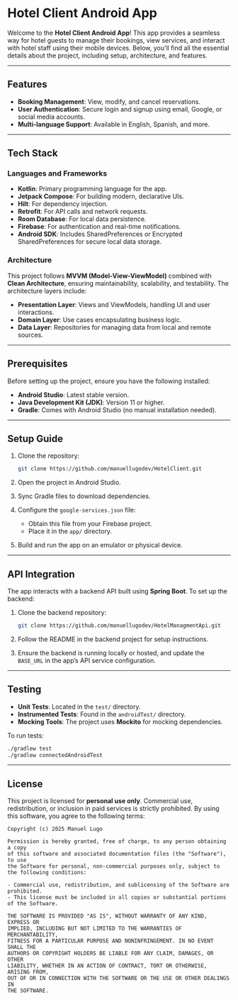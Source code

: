 # Hotel Client Android App

Welcome to the **Hotel Client Android App**! This app provides a seamless way for hotel guests to
manage their bookings, view services, and interact with hotel staff using their mobile devices.
Below, you'll find all the essential details about the project, including setup, architecture, and
features.

---

## Features

- **Booking Management**: View, modify, and cancel reservations.
- **User Authentication**: Secure login and signup using email, Google, or social media accounts.
- **Multi-language Support**: Available in English, Spanish, and more.

---

## Tech Stack

### Languages and Frameworks

- **Kotlin**: Primary programming language for the app.
- **Jetpack Compose**: For building modern, declarative UIs.
- **Hilt**: For dependency injection.
- **Retrofit**: For API calls and network requests.
- **Room Database**: For local data persistence.
- **Firebase**: For authentication and real-time notifications.
- **Android SDK**: Includes SharedPreferences or Encrypted SharedPreferences for secure local data
  storage.

### Architecture

This project follows **MVVM (Model-View-ViewModel)** combined with **Clean Architecture**, ensuring
maintainability, scalability, and testability. The architecture layers include:

- **Presentation Layer**: Views and ViewModels, handling UI and user interactions.
- **Domain Layer**: Use cases encapsulating business logic.
- **Data Layer**: Repositories for managing data from local and remote sources.

---

## Prerequisites

Before setting up the project, ensure you have the following installed:

- **Android Studio**: Latest stable version.
- **Java Development Kit (JDK)**: Version 11 or higher.
- **Gradle**: Comes with Android Studio (no manual installation needed).

---

## Setup Guide

1. Clone the repository:
   ```bash
   git clone https://github.com/manuellugodev/HotelClient.git
   ```

2. Open the project in Android Studio.

3. Sync Gradle files to download dependencies.

4. Configure the `google-services.json` file:
    - Obtain this file from your Firebase project.
    - Place it in the `app/` directory.

5. Build and run the app on an emulator or physical device.

---

## API Integration

The app interacts with a backend API built using **Spring Boot**. To set up the backend:

1. Clone the backend repository:
   ```bash
   git clone https://github.com/manuellugodev/HotelManagmentApi.git
   ```

2. Follow the README in the backend project for setup instructions.

3. Ensure the backend is running locally or hosted, and update the `BASE_URL` in the app’s API
   service configuration.

---

## Testing

- **Unit Tests**: Located in the `test/` directory.
- **Instrumented Tests**: Found in the `androidTest/` directory.
- **Mocking Tools**: The project uses **Mockito** for mocking dependencies.

To run tests:

```bash
./gradlew test
./gradlew connectedAndroidTest
```

---

## License

This project is licensed for **personal use only**. Commercial use, redistribution, or inclusion in
paid services is strictly prohibited. By using this software, you agree to the following terms:

```
Copyright (c) 2025 Manuel Lugo

Permission is hereby granted, free of charge, to any person obtaining a copy
of this software and associated documentation files (the "Software"), to use
the Software for personal, non-commercial purposes only, subject to the following conditions:

- Commercial use, redistribution, and sublicensing of the Software are prohibited.
- This license must be included in all copies or substantial portions of the Software.

THE SOFTWARE IS PROVIDED "AS IS", WITHOUT WARRANTY OF ANY KIND, EXPRESS OR
IMPLIED, INCLUDING BUT NOT LIMITED TO THE WARRANTIES OF MERCHANTABILITY,
FITNESS FOR A PARTICULAR PURPOSE AND NONINFRINGEMENT. IN NO EVENT SHALL THE
AUTHORS OR COPYRIGHT HOLDERS BE LIABLE FOR ANY CLAIM, DAMAGES, OR OTHER
LIABILITY, WHETHER IN AN ACTION OF CONTRACT, TORT OR OTHERWISE, ARISING FROM,
OUT OF OR IN CONNECTION WITH THE SOFTWARE OR THE USE OR OTHER DEALINGS IN
THE SOFTWARE.
```

